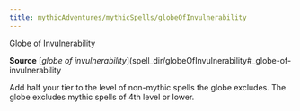 ```yaml
---
title: mythicAdventures/mythicSpells/globeOfInvulnerability
---
```

Globe of Invulnerability

**Source** [_globe of invulnerability_](spell_dir/globeOfInvulnerability#_globe-of-invulnerability

Add half your tier to the level of non-mythic spells the globe excludes. The globe excludes mythic spells of 4th level or lower.

